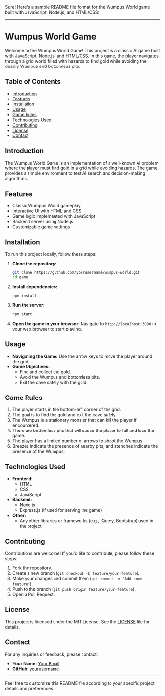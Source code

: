 Sure! Here's a sample README file format for the Wumpus World game built with JavaScript, Node.js, and HTML/CSS:

---

# Wumpus World Game

Welcome to the Wumpus World Game! This project is a classic AI game built with JavaScript, Node.js, and HTML/CSS. In this game, the player navigates through a grid world filled with hazards to find gold while avoiding the deadly Wumpus and bottomless pits.

## Table of Contents

- [Introduction](#introduction)
- [Features](#features)
- [Installation](#installation)
- [Usage](#usage)
- [Game Rules](#game-rules)
- [Technologies Used](#technologies-used)
- [Contributing](#contributing)
- [License](#license)
- [Contact](#contact)

## Introduction

The Wumpus World Game is an implementation of a well-known AI problem where the player must find gold in a grid while avoiding hazards. The game provides a simple environment to test AI search and decision-making algorithms.

## Features

- Classic Wumpus World gameplay
- Interactive UI with HTML and CSS
- Game logic implemented with JavaScript
- Backend server using Node.js
- Customizable game settings

## Installation

To run this project locally, follow these steps:

1. **Clone the repository:**
    ```bash
    git clone https://github.com/yourusername/wumpus-world.git
    cd game
    ```

2. **Install dependencies:**
    ```bash
    npm install
    ```

3. **Run the server:**
    ```bash
    npm start
    ```

4. **Open the game in your browser:**
    Navigate to `http://localhost:3000` in your web browser to start playing.

## Usage

- **Navigating the Game:**
  Use the arrow keys to move the player around the grid.
- **Game Objectives:**
  - Find and collect the gold.
  - Avoid the Wumpus and bottomless pits.
  - Exit the cave safely with the gold.

## Game Rules

1. The player starts in the bottom-left corner of the grid.
2. The goal is to find the gold and exit the cave safely.
3. The Wumpus is a stationary monster that can kill the player if encountered.
4. There are bottomless pits that will cause the player to fall and lose the game.
5. The player has a limited number of arrows to shoot the Wumpus.
6. Breezes indicate the presence of nearby pits, and stenches indicate the presence of the Wumpus.

## Technologies Used

- **Frontend:**
  - HTML
  - CSS
  - JavaScript
- **Backend:**
  - Node.js
  - Express.js (if used for serving the game)
- **Other:**
  - Any other libraries or frameworks (e.g., jQuery, Bootstrap) used in the project

## Contributing

Contributions are welcome! If you'd like to contribute, please follow these steps:

1. Fork the repository.
2. Create a new branch (`git checkout -b feature/your-feature`).
3. Make your changes and commit them (`git commit -m 'Add some feature'`).
4. Push to the branch (`git push origin feature/your-feature`).
5. Open a Pull Request.

## License

This project is licensed under the MIT License. See the [LICENSE](LICENSE) file for details.

## Contact

For any inquiries or feedback, please contact:
- **Your Name:** [Your Email](sanjanacharaya1234@gmail.com)
- **GitHub:** [yourusername](https://github.com/sanjanb)

---

Feel free to customize this README file according to your specific project details and preferences.
